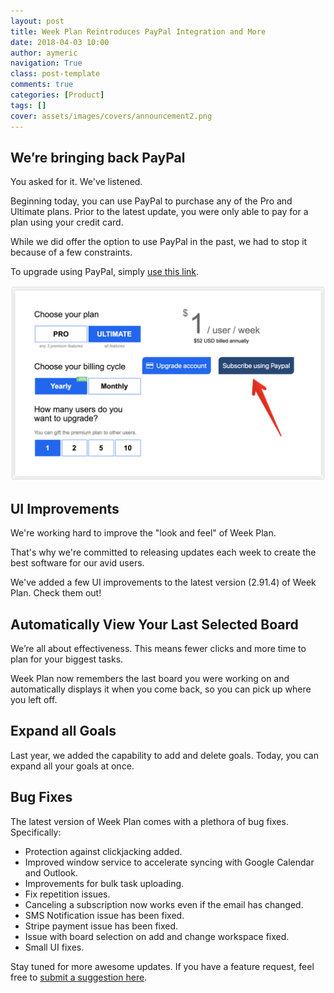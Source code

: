 ```yaml
---
layout: post
title: Week Plan Reintroduces PayPal Integration and More
date: 2018-04-03 10:00
author: aymeric
navigation: True
class: post-template
comments: true
categories: [Product]
tags: []
cover: assets/images/covers/announcement2.png
---
```


## We’re bringing back PayPal
You asked for it. We've listened. 

Beginning today, you can use PayPal to purchase any of the Pro and Ultimate plans. Prior to the latest update, you were only able to pay for a plan using your credit card. 

While we did offer the option to use PayPal in the past, we had to stop it because of a few constraints. 

To upgrade using PayPal, simply [use this link](https://app.weekplan.net?returnTo=v2#view=Pro). 

![Dropbox - paypal-option.png](/assets/images/uploads/paypal.png)

## UI Improvements
We're working hard to improve the "look and feel" of Week Plan. 

That's why we're committed to releasing updates each week to create the best software for our avid users. 

We've added a few UI improvements to the latest version (2.91.4) of Week Plan. Check them out!

## Automatically View Your Last Selected Board
We’re all about effectiveness. This means fewer clicks and more time to plan for your biggest tasks. 

Week Plan now remembers the last board you were working on and automatically displays it when you come back, so you can pick up where you left off. 

## Expand all Goals
Last year, we added the capability to add and delete goals. Today, you can expand all your goals at once.

## Bug Fixes
The latest version of Week Plan comes with a plethora of bug fixes. Specifically:

- Protection against clickjacking added. 
- Improved window service to accelerate syncing with Google Calendar and Outlook.
- Improvements for bulk task uploading.
- Fix repetition issues.
- Canceling a subscription now works even if the email has changed. 
- SMS Notification issue has been fixed.
- Stripe payment issue has been fixed.
- Issue with board selection on add and change workspace fixed.
- Small UI fixes. 

Stay tuned for more awesome updates. If you have a feature request, feel free to [submit a suggestion here](https://support.weekplan.net).



